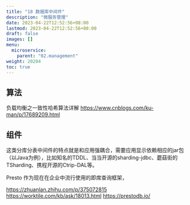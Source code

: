 ```yaml
---
title: "18 数据库中间件"
description: "微服务管理"
date: 2023-04-22T12:52:56+08:00
lastmod: 2023-04-22T12:52:56+08:00
draft: false
images: []
menu:
  microservice:
    parent: "02.management"
weight: 20204
toc: true
---
```


## 算法
负载均衡之一致性哈希算法详解
https://www.cnblogs.com/ku-man/p/17689209.html

## 组件
这类分库分表中间件的特点就是和应用强耦合，需要应用显示依赖相应的jar包（以Java为例），比如知名的TDDL、当当开源的sharding-jdbc、蘑菇街的TSharding、携程开源的Ctrip-DAL等。

Presto 作为现在在企业中流行使用的即席查询框架，


https://zhuanlan.zhihu.com/p/375072815
https://worktile.com/kb/ask/18013.html
https://prestodb.io/